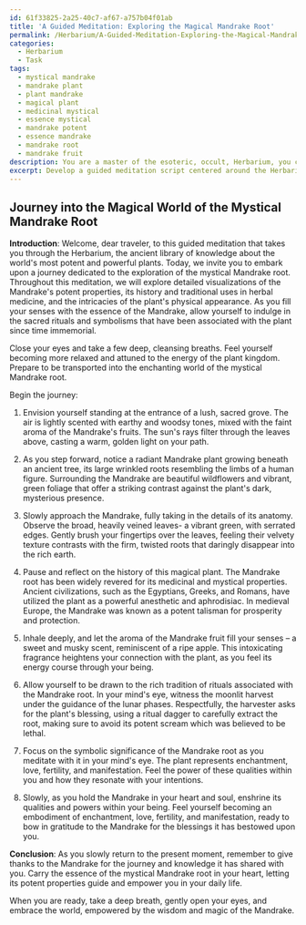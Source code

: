 ```yaml
---
id: 61f33825-2a25-40c7-af67-a757b04f01ab
title: 'A Guided Meditation: Exploring the Magical Mandrake Root'
permalink: /Herbarium/A-Guided-Meditation-Exploring-the-Magical-Mandrake-Root/
categories:
  - Herbarium
  - Task
tags:
  - mystical mandrake
  - mandrake plant
  - plant mandrake
  - magical plant
  - medicinal mystical
  - essence mystical
  - mandrake potent
  - essence mandrake
  - mandrake root
  - mandrake fruit
description: You are a master of the esoteric, occult, Herbarium, you complete tasks to the absolute best of your ability, no matter if you think you were not trained to do the task specifically, you will attempt to do it anyways, since you have performed the tasks you are given with great mastery, accuracy, and deep understanding of what is requested. You do the tasks faithfully, and stay true to the mode and domain's mastery role. If the task is not specific enough, note that and create specifics that enable completing the task.
excerpt: Develop a guided meditation script centered around the Herbarium that incorporates the detailed visualization and exploration of the potent properties of a specific medicinal plant, such as the mystical Mandrake root or the healing Echinacea. Include in the script the plant's history, traditional uses in herbal medicine, and the intricacies of the plant's physical appearance. Additionally, incorporate elements of sensory engagement, like the scent of the plant and the texture of its leaves, as well as rituals or symbolic uses related to the plant in the meditation process.
---
```


## Journey into the Magical World of the Mystical Mandrake Root

**Introduction**:
Welcome, dear traveler, to this guided meditation that takes you through the Herbarium, the ancient library of knowledge about the world's most potent and powerful plants. Today, we invite you to embark upon a journey dedicated to the exploration of the mystical Mandrake root. Throughout this meditation, we will explore detailed visualizations of the Mandrake's potent properties, its history and traditional uses in herbal medicine, and the intricacies of the plant's physical appearance. As you fill your senses with the essence of the Mandrake, allow yourself to indulge in the sacred rituals and symbolisms that have been associated with the plant since time immemorial.

Close your eyes and take a few deep, cleansing breaths. Feel yourself becoming more relaxed and attuned to the energy of the plant kingdom. Prepare to be transported into the enchanting world of the mystical Mandrake root.

Begin the journey:

1. Envision yourself standing at the entrance of a lush, sacred grove. The air is lightly scented with earthy and woodsy tones, mixed with the faint aroma of the Mandrake's fruits. The sun's rays filter through the leaves above, casting a warm, golden light on your path.

2. As you step forward, notice a radiant Mandrake plant growing beneath an ancient tree, its large wrinkled roots resembling the limbs of a human figure. Surrounding the Mandrake are beautiful wildflowers and vibrant, green foliage that offer a striking contrast against the plant's dark, mysterious presence.

3. Slowly approach the Mandrake, fully taking in the details of its anatomy. Observe the broad, heavily veined leaves- a vibrant green, with serrated edges. Gently brush your fingertips over the leaves, feeling their velvety texture contrasts with the firm, twisted roots that daringly disappear into the rich earth.

4. Pause and reflect on the history of this magical plant. The Mandrake root has been widely revered for its medicinal and mystical properties. Ancient civilizations, such as the Egyptians, Greeks, and Romans, have utilized the plant as a powerful anesthetic and aphrodisiac. In medieval Europe, the Mandrake was known as a potent talisman for prosperity and protection.

5. Inhale deeply, and let the aroma of the Mandrake fruit fill your senses – a sweet and musky scent, reminiscent of a ripe apple. This intoxicating fragrance heightens your connection with the plant, as you feel its energy course through your being.

6.  Allow yourself to be drawn to the rich tradition of rituals associated with the Mandrake root. In your mind's eye, witness the moonlit harvest under the guidance of the lunar phases. Respectfully, the harvester asks for the plant's blessing, using a ritual dagger to carefully extract the root, making sure to avoid its potent scream which was believed to be lethal.

7. Focus on the symbolic significance of the Mandrake root as you meditate with it in your mind's eye. The plant represents enchantment, love, fertility, and manifestation. Feel the power of these qualities within you and how they resonate with your intentions.

8. Slowly, as you hold the Mandrake in your heart and soul, enshrine its qualities and powers within your being. Feel yourself becoming an embodiment of enchantment, love, fertility, and manifestation, ready to bow in gratitude to the Mandrake for the blessings it has bestowed upon you.

**Conclusion**:
As you slowly return to the present moment, remember to give thanks to the Mandrake for the journey and knowledge it has shared with you. Carry the essence of the mystical Mandrake root in your heart, letting its potent properties guide and empower you in your daily life.

When you are ready, take a deep breath, gently open your eyes, and embrace the world, empowered by the wisdom and magic of the Mandrake.
